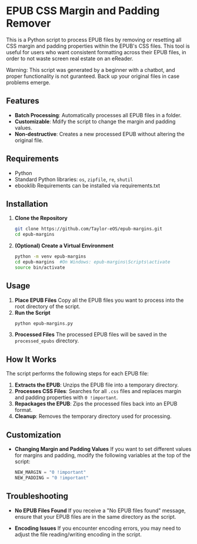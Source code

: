 # EPUB CSS Margin and Padding Remover

This is a Python script to process EPUB files by removing or resetting all CSS margin and padding properties within the EPUB's CSS files. This tool is useful for users who want consistent formatting across their EPUB files, in order to not waste screen real estate on an eReader.<p>
Warning: This script was generated by a beginner with a chatbot, and proper functionality is not guranteed. Back up your original files in case problems emerge.

## Features
- **Batch Processing**: Automatically processes all EPUB files in a folder.
- **Customizable**: Mdify the script to change the margin and padding values.
- **Non-destructive**: Creates a new processed EPUB without altering the original file.

## Requirements
- Python
- Standard Python libraries: `os`, `zipfile`, `re`, `shutil`
- ebooklib
Requirements can be installed via requirements.txt

## Installation
1. **Clone the Repository**
   ```bash
   git clone https://github.com/Taylor-eOS/epub-margins.git
   cd epub-margins
   ```
2. **(Optional) Create a Virtual Environment**
   ```bash
   python -m venv epub-margins
   cd epub-margins  #On Windows: epub-margins\Scripts\activate
   source bin/activate
   ```

## Usage
1. **Place EPUB Files**
   Copy all the EPUB files you want to process into the root directory of the script.
2. **Run the Script**
   ```bash
   python epub-margins.py
   ```
3. **Processed Files**
   The processed EPUB files will be saved in the `processed_epubs` directory.

## How It Works
The script performs the following steps for each EPUB file:

1. **Extracts the EPUB**: Unzips the EPUB file into a temporary directory.
2. **Processes CSS Files**: Searches for all `.css` files and replaces margin and padding properties with `0 !important`.
3. **Repackages the EPUB**: Zips the processed files back into an EPUB format.
4. **Cleanup**: Removes the temporary directory used for processing.

## Customization
- **Changing Margin and Padding Values**
  If you want to set different values for margins and padding, modify the following variables at the top of the script:

  ```python
  NEW_MARGIN = "0 !important"
  NEW_PADDING = "0 !important"
  ```

## Troubleshooting
- **No EPUB Files Found**
  If you receive a "No EPUB files found" message, ensure that your EPUB files are in the same directory as the script.

- **Encoding Issues**
  If you encounter encoding errors, you may need to adjust the file reading/writing encoding in the script.
